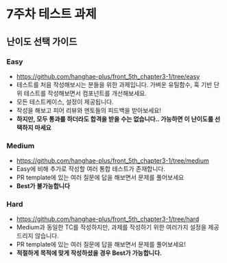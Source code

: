 # 7주차 테스트 과제

## 난이도 선택 가이드

### Easy

- https://github.com/hanghae-plus/front_5th_chapter3-1/tree/easy
- 테스트를 처음 작성해보시는 분들을 위한 과제입니다. 가벼운 유틸함수, 훅 기반 단위 테스트를 작성해보면서 컴포넌트를 개선해보세요.
- 모든 테스트케이스, 설정이 제공됩니다.
- 작성을 해보고 피어 리뷰와 멘토들의 피드백을 받아보세요!
- **하지만, 모두 통과를 하더라도 합격을 받을 수는 없습니다.. 가능하면 이 난이도를 선택하지 마세요**

### Medium

- https://github.com/hanghae-plus/front_5th_chapter3-1/tree/medium
- Easy에 비해 추가로 작성할 여러 통합 테스트가 존재합니다.
- PR template에 있는 여러 질문에 답을 해보면서 문제를 풀어보세요
- **Best가 불가능합니다**

### Hard

- https://github.com/hanghae-plus/front_5th_chapter3-1/tree/hard
- Medium과 동일한 TC를 작성하지만, 과제를 작성하기 위한 여러가지 설정을 제공드리지 않습니다.
- PR template에 있는 여러 질문에 답을 해보면서 문제를 풀어보세요!
- **적절하게 목적에 맞게 작성하셨을 경우 Best가 가능합니다.**
